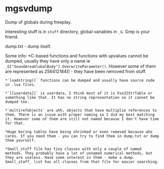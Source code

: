 # mgsvdump
Dump of globals during freeplay.

Interesting stuff is in `stuff` directory, global variables in `_G`. Grep is your friend.

dump.txt - dump itself.

Some info:
	*C-based functions and functions with upvalues cannot be dumped, usually they have only a name ie `_G["SoundAreaGlobalBody"].OverwriteParameter()`. However some of them are represented as 256412184() - they have been removed from stuff.
	
	*`loadstring()` functions can be dumped and usually have source code in .lua files.

	*`[[userdata]]` is userdata, I think most of it is Fox32StrTable or something like that. It has no string representation so it cannot be dumped too.

	*`multirefobjects` are uhh, objects that have multiplie references to them. There is an issue with proper naming so I did my best matching it. However some of them are still not named because I don't have time for that.

	*Huge boring tables have being shrinked or even removed because who cares. If you need them - you can try to find them in dump.txt or dump them yourself.

	*Small_stuff file has tiny classes with only a couple of named methods. They probably have a lot of unnamed numerical methods, but they are useless. Have some interest in them - make a dump. Small_staff_ list has all classes from that file for easier searching.
